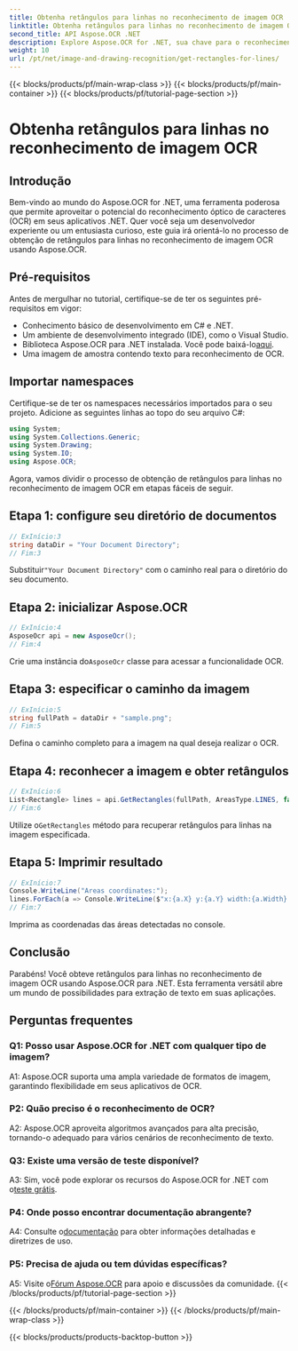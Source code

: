 ```yaml
---
title: Obtenha retângulos para linhas no reconhecimento de imagem OCR
linktitle: Obtenha retângulos para linhas no reconhecimento de imagem OCR
second_title: API Aspose.OCR .NET
description: Explore Aspose.OCR for .NET, sua chave para o reconhecimento preciso de imagens OCR. Liberte o poder da extração de texto sem esforço.
weight: 10
url: /pt/net/image-and-drawing-recognition/get-rectangles-for-lines/
---
```


{{< blocks/products/pf/main-wrap-class >}}
{{< blocks/products/pf/main-container >}}
{{< blocks/products/pf/tutorial-page-section >}}

# Obtenha retângulos para linhas no reconhecimento de imagem OCR

## Introdução

Bem-vindo ao mundo do Aspose.OCR for .NET, uma ferramenta poderosa que permite aproveitar o potencial do reconhecimento óptico de caracteres (OCR) em seus aplicativos .NET. Quer você seja um desenvolvedor experiente ou um entusiasta curioso, este guia irá orientá-lo no processo de obtenção de retângulos para linhas no reconhecimento de imagem OCR usando Aspose.OCR.

## Pré-requisitos

Antes de mergulhar no tutorial, certifique-se de ter os seguintes pré-requisitos em vigor:

- Conhecimento básico de desenvolvimento em C# e .NET.
- Um ambiente de desenvolvimento integrado (IDE), como o Visual Studio.
-  Biblioteca Aspose.OCR para .NET instalada. Você pode baixá-lo[aqui](https://releases.aspose.com/ocr/net/).
- Uma imagem de amostra contendo texto para reconhecimento de OCR.

## Importar namespaces

Certifique-se de ter os namespaces necessários importados para o seu projeto. Adicione as seguintes linhas ao topo do seu arquivo C#:

```csharp
using System;
using System.Collections.Generic;
using System.Drawing;
using System.IO;
using Aspose.OCR;
```

Agora, vamos dividir o processo de obtenção de retângulos para linhas no reconhecimento de imagem OCR em etapas fáceis de seguir.

## Etapa 1: configure seu diretório de documentos

```csharp
// ExInício:3
string dataDir = "Your Document Directory";
// Fim:3
```

 Substituir`"Your Document Directory"` com o caminho real para o diretório do seu documento.

## Etapa 2: inicializar Aspose.OCR

```csharp
// ExInício:4
AsposeOcr api = new AsposeOcr();
// Fim:4
```

 Crie uma instância do`AsposeOcr` classe para acessar a funcionalidade OCR.

## Etapa 3: especificar o caminho da imagem

```csharp
// ExInício:5
string fullPath = dataDir + "sample.png";
// Fim:5
```

Defina o caminho completo para a imagem na qual deseja realizar o OCR.

## Etapa 4: reconhecer a imagem e obter retângulos

```csharp
// ExInício:6
List<Rectangle> lines = api.GetRectangles(fullPath, AreasType.LINES, false);
// Fim:6
```

 Utilize o`GetRectangles` método para recuperar retângulos para linhas na imagem especificada.

## Etapa 5: Imprimir resultado

```csharp
// ExInício:7
Console.WriteLine("Areas coordinates:");
lines.ForEach(a => Console.WriteLine($"x:{a.X} y:{a.Y} width:{a.Width} height:{a.Height}"));
// Fim:7
```

Imprima as coordenadas das áreas detectadas no console.

## Conclusão

Parabéns! Você obteve retângulos para linhas no reconhecimento de imagem OCR usando Aspose.OCR para .NET. Esta ferramenta versátil abre um mundo de possibilidades para extração de texto em suas aplicações.

## Perguntas frequentes

### Q1: Posso usar Aspose.OCR for .NET com qualquer tipo de imagem?

A1: Aspose.OCR suporta uma ampla variedade de formatos de imagem, garantindo flexibilidade em seus aplicativos de OCR.

### P2: Quão preciso é o reconhecimento de OCR?

A2: Aspose.OCR aproveita algoritmos avançados para alta precisão, tornando-o adequado para vários cenários de reconhecimento de texto.

### Q3: Existe uma versão de teste disponível?

 A3: Sim, você pode explorar os recursos do Aspose.OCR for .NET com o[teste grátis](https://releases.aspose.com/).

### P4: Onde posso encontrar documentação abrangente?

 A4: Consulte o[documentação](https://reference.aspose.com/ocr/net/) para obter informações detalhadas e diretrizes de uso.

### P5: Precisa de ajuda ou tem dúvidas específicas?

 A5: Visite o[Fórum Aspose.OCR](https://forum.aspose.com/c/ocr/16) para apoio e discussões da comunidade.
{{< /blocks/products/pf/tutorial-page-section >}}

{{< /blocks/products/pf/main-container >}}
{{< /blocks/products/pf/main-wrap-class >}}

{{< blocks/products/products-backtop-button >}}
